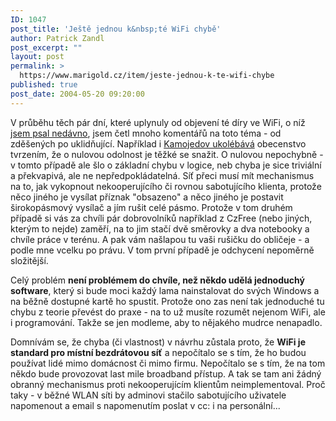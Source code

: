```yaml
---
ID: 1047
post_title: 'Ještě jednou k&nbsp;té WiFi chybě'
author: Patrick Zandl
post_excerpt: ""
layout: post
permalink: >
  https://www.marigold.cz/item/jeste-jednou-k-te-wifi-chybe
published: true
post_date: 2004-05-20 09:20:00
---
```

<P>V průběhu těch pár dní, které uplynuly od objevení té díry ve WiFi, o níž <A href="/zprava.html?cislo=28487">jsem psal nedávno</A>, jsem četl mnoho komentářů na toto téma - od zděšených po uklidňující. Například i <A href="http://vucako.bloguje.cz/42790_item.php" target=_blank>Kamojedov ukolébává</A> obecenstvo tvrzením, že o nulovou odolnost je těžké se snažit. O nulovou nepochybně - v tomto případě ale šlo o základní chybu v logice, neb chyba je sice triviální a překvapivá, ale ne nepředpokládatelná. Síť přeci musí mít mechanismus na to, jak vykopnout nekooperujícího&#160;či rovnou&#160;sabotujícího klienta, protože něco jiného je vysílat příznak "obsazeno" a něco jiného je postavit širokopásmový vysílač a jím rušit celé pásmo. Protože v tom druhém případě si vás za chvíli pár dobrovolníků například z CzFree (nebo jiných, kterým to nejde) zaměří, na to jim stačí dvě směrovky a dva notebooky a chvíle práce v terénu. A pak vám našlapou tu vaši rušičku do obličeje - a podle mne vcelku po právu. V tom první případě je odchycení nepoměrně složitější. </P>
<P>Celý problém <STRONG>není problémem do chvíle, než někdo udělá jednoduchý software</STRONG>, který si bude moci každý lama nainstalovat do svých Windows a na běžně dostupné kartě ho spustit. Protože ono zas není tak jednoduché tu chybu z teorie převést do praxe - na to už musíte rozumět nejenom WiFi, ale i programování. Takže se jen modleme, aby to nějakého mudrce nenapadlo. </P>
<P>Domnívám se, že chyba (či vlastnost) v návrhu zůstala proto, že <STRONG>WiFi je standard pro místní bezdrátovou síť</STRONG> a nepočítalo se s tím, že ho budou používat lidé mimo domácnost či mimo firmu. Nepočítalo se s tím, že na tom někdo bude provozovat last mile broadband přístup. A tak se tam ani žádný obranný mechanismus proti nekooperujícím klientům neimplementoval. Proč taky - v běžné WLAN síti by adminovi stačilo sabotujícího uživatele napomenout a email s napomenutím poslat v cc: i na personální...</P>
